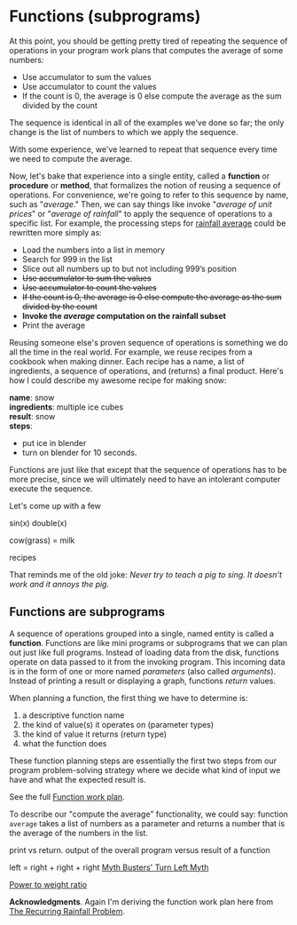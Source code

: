 # Functions (subprograms)

At this point, you should be getting pretty tired of repeating the sequence of operations in your program work plans that computes the average of some numbers:

* Use accumulator to sum the values<br>
* Use accumulator to count the values<br>
* If the count is 0, the average is 0 else compute the average as the sum divided by the count

The sequence is identical in all of the examples we've done so far; the only change is the list of numbers to which we apply the sequence.  

With some experience, we've learned to repeat that sequence every time we need to compute the average.  

Now, let's bake that experience into a single entity, called a **function** or **procedure** or **method**, that formalizes the notion of reusing a sequence of operations.  For convenience, we're going to refer to this sequence by name, such as "*average*." Then, we can say things like invoke "*average of unit prices*" or "*average of rainfall*" to apply the sequence of operations to a specific list.  For example, the processing steps for [rainfall average](images/rainfall-average-plan.png) could be rewritten more simply as:

* Load the numbers into a list in memory
* Search for 999 in the list
* Slice out all numbers up to but not including 999’s position
* <s>Use accumulator to sum the values<br>
* Use accumulator to count the values<br>
* If the count is 0, the average is 0 else compute the average as the sum divided by the count</s>
* **Invoke the *average* computation on the rainfall subset**
* Print the average

Reusing someone else's proven sequence of operations is  something we do all the time in the real world.  For example, we reuse recipes from a cookbook when making dinner.  Each recipe has a name, a list of ingredients, a sequence of operations, and (returns) a final product.  Here's how I could describe my awesome recipe for making snow: 

**name**: snow<br>
**ingredients**: multiple ice cubes<br>
**result**: snow<br>
**steps**:
* put ice in blender
* turn on blender for 10 seconds.

 Functions are just like that except that the sequence of operations has to be more precise, since we will ultimately need to have an intolerant computer execute the sequence.

Let's come up with a few

sin(x)
double(x)

cow(grass) = milk

recipes

That reminds me of the old joke: *Never try to teach a pig to sing. It doesn't work and it annoys the pig.*

## Functions are subprograms

A sequence of operations grouped into a single, named entity is called a **function**. Functions are like mini programs or subprograms that we can plan out just like full programs. Instead of loading data from the disk, functions operate on data passed to it from the invoking program. This incoming data is in the form of one or more named *parameters* (also called *arguments*). Instead of printing a result or displaying a graph, functions *return* values.

When planning a function, the first thing we have to determine is:

1. a descriptive function name
2. the kind of value(s) it operates on (parameter types)
3. the kind of value it returns (return type)
4. what the function does

These function planning steps are essentially the first two steps from our program problem-solving strategy where we decide what kind of input we have and what the expected result is.
 
See the full [Function work plan](plans/function-planning.pdf).

To describe our "compute the average" functionality, we could say: function `average` takes a list of numbers as a parameter and returns a number that is the average of the numbers in the list.





print vs return. output of the overall program versus result of a function

left = right + right + right [Myth Busters' Turn Left Myth](https://www.youtube.com/watch?v=ppCz4f1L9iU)

[Power to weight ratio](average-power-to-weight-ratio.md)

**Acknowledgments**. Again I'm deriving the function work plan here from [The Recurring Rainfall Problem](https://pdfs.semanticscholar.org/f772/087a1ef8f524cc2414c3b64636dd0b9985eb.pdf).